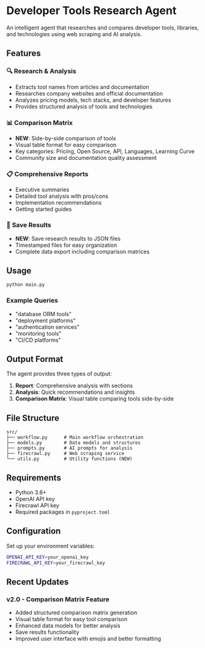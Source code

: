 # Developer Tools Research Agent

An intelligent agent that researches and compares developer tools, libraries, and technologies using web scraping and AI analysis.

## Features

### 🔍 **Research & Analysis**

- Extracts tool names from articles and documentation
- Researches company websites and official documentation
- Analyzes pricing models, tech stacks, and developer features
- Provides structured analysis of tools and technologies

### 📊 **Comparison Matrix**

- **NEW**: Side-by-side comparison of tools
- Visual table format for easy comparison
- Key categories: Pricing, Open Source, API, Languages, Learning Curve
- Community size and documentation quality assessment

### 📋 **Comprehensive Reports**

- Executive summaries
- Detailed tool analysis with pros/cons
- Implementation recommendations
- Getting started guides

### 💾 **Save Results**

- **NEW**: Save research results to JSON files
- Timestamped files for easy organization
- Complete data export including comparison matrices

## Usage

```bash
python main.py
```

### Example Queries

- "database ORM tools"
- "deployment platforms"
- "authentication services"
- "monitoring tools"
- "CI/CD platforms"

## Output Format

The agent provides three types of output:

1. **Report**: Comprehensive analysis with sections
2. **Analysis**: Quick recommendations and insights
3. **Comparison Matrix**: Visual table comparing tools side-by-side

## File Structure

```
src/
├── workflow.py      # Main workflow orchestration
├── models.py        # Data models and structures
├── prompts.py       # AI prompts for analysis
├── firecrawl.py     # Web scraping service
└── utils.py         # Utility functions (NEW)
```

## Requirements

- Python 3.8+
- OpenAI API key
- Firecrawl API key
- Required packages in `pyproject.toml`

## Configuration

Set up your environment variables:

```bash
OPENAI_API_KEY=your_openai_key
FIRECRAWL_API_KEY=your_firecrawl_key
```

## Recent Updates

### v2.0 - Comparison Matrix Feature

- Added structured comparison matrix generation
- Visual table format for easy tool comparison
- Enhanced data models for better analysis
- Save results functionality
- Improved user interface with emojis and better formatting
